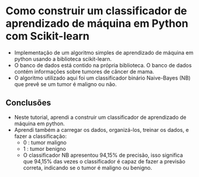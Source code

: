 # Como construir um classificador de aprendizado de máquina em Python com Scikit-learn

- Implementação de um algoritmo simples de aprendizado de máquina em python usando a biblioteca scikit-learn.
- O banco de dados está contido na própria biblioteca. O banco de dados contém informações sobre tumores de câncer de mama.
- O algoritmo utilizado aqui foi um classificador binário Naive-Bayes (NB) que prevê se um tumor é maligno ou não.

## Conclusões 

- Neste tutorial, aprendi a construir um classificador de aprendizado de máquina em python.
- Aprendi também a carregar os dados, organizá-los, treinar os dados, e fazer a classificação:
    - 0 : tumor maligno
    - 1 : tumor benigno
    - O classificador NB apresentou 94,15% de precisão, isso significa que 94,15% das vezes o classificador é capaz de fazer a previsão correta, indicando se o tumor é maligno ou benigno.